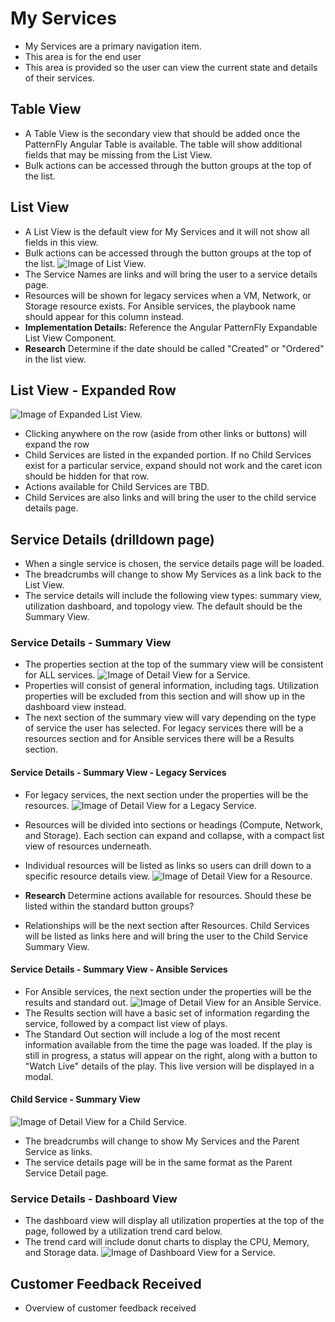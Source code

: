 # My Services
* My Services are a primary navigation item.
* This area is for the end user
* This area is provided so the user can view the current state and details of their services.

## Table View
* A Table View is the secondary view that should be added once the PatternFly Angular Table is available. The table will show additional fields that may be missing from the List View.
* Bulk actions can be accessed through the button groups at the top of the list.

## List View
* A List View is the default view for My Services and it will not show all fields in this view.
* Bulk actions can be accessed through the button groups at the top of the list.
![Image of List View.](img/Services-ListView.png)
* The Service Names are links and will bring the user to a service details page.
* Resources will be shown for legacy services when a VM, Network, or Storage resource exists. For Ansible services, the playbook name should appear for this column instead.
* **Implementation Details:** Reference the Angular PatternFly Expandable List View Component.
* **Research** Determine if the date should be called "Created" or "Ordered" in the list view.

## List View - Expanded Row
![Image of Expanded List View.](img/Services-ExpandedListView.png)
* Clicking anywhere on the row (aside from other links or buttons) will expand the row
* Child Services are listed in the expanded portion. If no Child Services exist for a particular service, expand should not work and the caret icon should be hidden for that row.
* Actions available for Child Services are TBD.
* Child Services are also links and will bring the user to the child service details page.

## Service Details (drilldown page)
* When a single service is chosen, the service details page will be loaded.
* The breadcrumbs will change to show My Services as a link back to the List View.
* The service details will include the following view types: summary view, utilization dashboard, and topology view. The default should be the Summary View.

### Service Details - Summary View
* The properties section at the top of the summary view will be consistent for ALL services.
![Image of Detail View for a Service.](img/Services-GenericDetailView.png)
* Properties will consist of general information, including tags. Utilization properties will be excluded from this section and will show up in the dashboard view instead.
* The next section of the summary view will vary depending on the type of service the user has selected. For legacy services there will be a resources section and for Ansible services there will be a Results section.

#### Service Details - Summary View - Legacy Services
* For legacy services, the next section under the properties will be the resources.
![Image of Detail View for a Legacy Service.](img/Services-LegacyDetailView.png)
* Resources will be divided into sections or headings (Compute, Network, and Storage). Each section can expand and collapse, with a compact list view of resources underneath.

* Individual resources will be listed as links so users can drill down to a specific resource details view.
![Image of Detail View for a Resource.](img/Services-ResourceDetails.png)
* **Research** Determine actions available for resources. Should these be listed within the standard button groups?
* Relationships will be the next section after Resources. Child Services will be listed as links here and will bring the user to the Child Service Summary View.

#### Service Details - Summary View - Ansible Services
* For Ansible services, the next section under the properties will be the results and standard out.
![Image of Detail View for an Ansible Service.](img/Services-AnsibleDetailView.png)
* The Results section will have a basic set of information regarding the service, followed by a compact list view of plays.
* The Standard Out section will include a log of the most recent information available from the time the page was loaded. If the play is still in progress, a status will appear on the right, along with a button to "Watch Live" details of the play. This live version will be displayed in a modal.

#### Child Service - Summary View
![Image of Detail View for a Child Service.](img/Services-ChildDetailView.png)
* The breadcrumbs will change to show My Services and the Parent Service as links.
* The service details page will be in the same format as the Parent Service Detail page.

### Service Details - Dashboard View
* The dashboard view will display all utilization properties at the top of the page, followed by a utilization trend card below.
* The trend card will include donut charts to display the CPU, Memory, and Storage data.
![Image of Dashboard View for a Service.](img/Services-DashboardDetailView.png)

## Customer Feedback Received
  - Overview of customer feedback received
